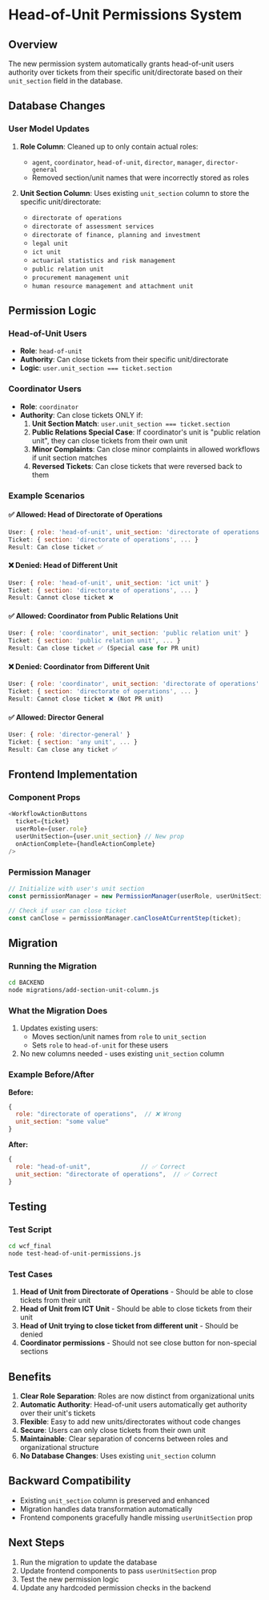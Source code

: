 # Head-of-Unit Permissions System

## Overview

The new permission system automatically grants head-of-unit users authority over tickets from their specific unit/directorate based on their `unit_section` field in the database.

## Database Changes

### User Model Updates

1. **Role Column**: Cleaned up to only contain actual roles:
   - `agent`, `coordinator`, `head-of-unit`, `director`, `manager`, `director-general`
   - Removed section/unit names that were incorrectly stored as roles

2. **Unit Section Column**: Uses existing `unit_section` column to store the specific unit/directorate:
   - `directorate of operations`
   - `directorate of assessment services`
   - `directorate of finance, planning and investment`
   - `legal unit`
   - `ict unit`
   - `actuarial statistics and risk management`
   - `public relation unit`
   - `procurement management unit`
   - `human resource management and attachment unit`

## Permission Logic

### Head-of-Unit Users

- **Role**: `head-of-unit`
- **Authority**: Can close tickets from their specific unit/directorate
- **Logic**: `user.unit_section === ticket.section`

### Coordinator Users

- **Role**: `coordinator`
- **Authority**: Can close tickets ONLY if:
  1. **Unit Section Match**: `user.unit_section === ticket.section`
  2. **Public Relations Special Case**: If coordinator's unit is "public relation unit", they can close tickets from their own unit
  3. **Minor Complaints**: Can close minor complaints in allowed workflows if unit section matches
  4. **Reversed Tickets**: Can close tickets that were reversed back to them

### Example Scenarios

#### ✅ Allowed: Head of Directorate of Operations
```javascript
User: { role: 'head-of-unit', unit_section: 'directorate of operations' }
Ticket: { section: 'directorate of operations', ... }
Result: Can close ticket ✅
```

#### ❌ Denied: Head of Different Unit
```javascript
User: { role: 'head-of-unit', unit_section: 'ict unit' }
Ticket: { section: 'directorate of operations', ... }
Result: Cannot close ticket ❌
```

#### ✅ Allowed: Coordinator from Public Relations Unit
```javascript
User: { role: 'coordinator', unit_section: 'public relation unit' }
Ticket: { section: 'public relation unit', ... }
Result: Can close ticket ✅ (Special case for PR unit)
```

#### ❌ Denied: Coordinator from Different Unit
```javascript
User: { role: 'coordinator', unit_section: 'directorate of operations' }
Ticket: { section: 'directorate of operations', ... }
Result: Cannot close ticket ❌ (Not PR unit)
```

#### ✅ Allowed: Director General
```javascript
User: { role: 'director-general' }
Ticket: { section: 'any unit', ... }
Result: Can close any ticket ✅
```

## Frontend Implementation

### Component Props

```javascript
<WorkflowActionButtons 
  ticket={ticket}
  userRole={user.role}
  userUnitSection={user.unit_section} // New prop
  onActionComplete={handleActionComplete}
/>
```

### Permission Manager

```javascript
// Initialize with user's unit section
const permissionManager = new PermissionManager(userRole, userUnitSection);

// Check if user can close ticket
const canClose = permissionManager.canCloseAtCurrentStep(ticket);
```

## Migration

### Running the Migration

```bash
cd BACKEND
node migrations/add-section-unit-column.js
```

### What the Migration Does

1. Updates existing users:
   - Moves section/unit names from `role` to `unit_section`
   - Sets `role` to `head-of-unit` for these users
2. No new columns needed - uses existing `unit_section` column

### Example Before/After

**Before:**
```javascript
{
  role: "directorate of operations",  // ❌ Wrong
  unit_section: "some value"
}
```

**After:**
```javascript
{
  role: "head-of-unit",              // ✅ Correct
  unit_section: "directorate of operations",  // ✅ Correct
}
```

## Testing

### Test Script

```bash
cd wcf_final
node test-head-of-unit-permissions.js
```

### Test Cases

1. **Head of Unit from Directorate of Operations** - Should be able to close tickets from their unit
2. **Head of Unit from ICT Unit** - Should be able to close tickets from their unit
3. **Head of Unit trying to close ticket from different unit** - Should be denied
4. **Coordinator permissions** - Should not see close button for non-special sections

## Benefits

1. **Clear Role Separation**: Roles are now distinct from organizational units
2. **Automatic Authority**: Head-of-unit users automatically get authority over their unit's tickets
3. **Flexible**: Easy to add new units/directorates without code changes
4. **Secure**: Users can only close tickets from their own unit
5. **Maintainable**: Clear separation of concerns between roles and organizational structure
6. **No Database Changes**: Uses existing `unit_section` column

## Backward Compatibility

- Existing `unit_section` column is preserved and enhanced
- Migration handles data transformation automatically
- Frontend components gracefully handle missing `userUnitSection` prop

## Next Steps

1. Run the migration to update the database
2. Update frontend components to pass `userUnitSection` prop
3. Test the new permission logic
4. Update any hardcoded permission checks in the backend 